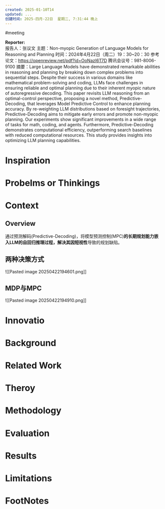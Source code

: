 ```yaml
---
created: 2025-01-10T14
updated: ...
创建时间: 2025-四月-22日  星期二, 7:31:44 晚上
---
```

#meeting 

**Reporter:**  
报告人：张议文
主题：Non-myopic Generation of Language Models for Reasoning and Planning
时间：2024年4月22日（周二）19：30~20：30
参考论文：https://openreview.net/pdf?id=OoNazl6T7D
腾讯会议号：981-8006-9100
摘要：Large Language Models have demonstrated remarkable abilities in reasoning and planning by breaking down complex problems into sequential steps. Despite their success in various domains like mathematical problem-solving and coding, LLMs face challenges in ensuring reliable and optimal planning due to their inherent myopic nature of autoregressive decoding. This paper revisits LLM reasoning from an optimal-control perspective, proposing a novel method, Predictive-Decoding, that leverages Model Predictive Control to enhance planning accuracy. By re-weighting LLM distributions based on foresight trajectories, Predictive-Decoding aims to mitigate early errors and promote non-myopic planning. Our experiments show significant improvements in a wide range of tasks for math, coding, and agents. Furthermore, Predictive-Decoding demonstrates computational efficiency, outperforming search baselines with reduced computational resources. This study provides insights into optimizing LLM planning capabilities.
# Inspiration
# Probelms or Thinkings 
# Context
## Overview
通过预测解码(Predictive-Decoding)，将模型预测控制(MPC)**的长期规划能力嵌入LLM的自回归推理过程，解决其因短视性**导致的规划缺陷。

## 两种决策方式
![[Pasted image 20250422194601.png]]

## MDP与MPC
![[Pasted image 20250422194910.png]]
# Innovatio
# Background
# Related Work
# Theroy
# Methodology
# Evaluation
# Results
# Limitations
# FootNotes
